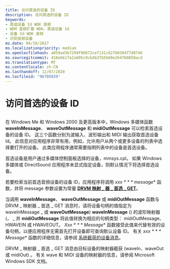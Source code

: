 ```yaml
---
title: 访问首选的设备 ID
description: 访问首选的设备 ID
keywords:
- 首选设备 Id WDK 音频
- WDM 音频扩展 WDK，首选设备 Id
- 设备 Id WDK 音频
- 识别音频设备
ms.date: 04/20/2017
ms.localizationpriority: medium
ms.openlocfilehash: a059ad3b7299f96072cef131c62760304f7d8746
ms.sourcegitcommit: 418e6617e2a695c9cb4b37b5b60e264760858acd
ms.translationtype: MT
ms.contentlocale: zh-CN
ms.lasthandoff: 12/07/2020
ms.locfileid: "96785039"
---
```

# <a name="accessing-the-preferred-device-id"></a>访问首选的设备 ID


## <span id="accessing_the_preferred_device_id"></span><span id="ACCESSING_THE_PREFERRED_DEVICE_ID"></span>


在 Windows Me 和 Windows 2000 及更高版本中，Windows 多媒体函数 **waveInMessage**、 **waveOutMessage** 和 **midiOutMessage** 可以检索首选设备的设备 ID。 这三个函数分别为波输入、波形输出和 MIDI 输出获取首选设备 Id。 此信息对应用程序非常有用，例如，允许用户从两个或更多设备的列表中选择要打开的设备。 此类应用程序通常需要指明列表中的设备是首选设备。

首选设备是用户通过多媒体控制面板选择的设备，mmsys.cpl。 如果 Windows 多媒体或 DirectSound 应用程序未显式指定设备，则默认情况下将选择首选设备。

若要检索当前首选音频设备的设备 ID，应用程序将调用 *xxx * * * message** 函数，并将 message 参数设置为常量 [**DRVM 映射 \_ 器 \_ 首选 \_ GET**](/previous-versions/windows/hardware/drivers/ff536362(v=vs.85))。

当调用 **waveInMessage**、 **waveOutMessage** 或 **midiOutMessage** 函数与 DRVM \_ 映射器 \_ 首选 \_ GET 消息时，请将设备句柄的值指定为 waveInMessage \_ 或 **waveOutMessage**) **waveInMessage** () 的波形映射器 (， \_ 并 **midiOutMessage** 将此值转换为相应的句柄类型： midiOutMessage、HWAVEIN 或 HWAVEOUT。 *Xxx * * * Message** 函数接受此值来代替有效的设备句柄，以便应用程序无需首先打开设备即可查询默认设备 ID。 有关 *xxx * * * Message** 函数的详细信息，请参阅 [系统截获的设备消息](system-intercepted-device-messages.md)。

DRVM \_ 映射器 \_ 首选 \_ GET 消息由目标设备的映射器截获 (waveIn、waveOut 或 midiOut) 。 有关 wave 和 MIDI 设备的映射器的信息，请参阅 Microsoft Windows SDK 文档。

 

